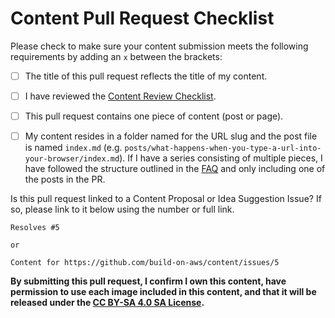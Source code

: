 # Content Pull Request Checklist

Please check to make sure your content submission meets the following requirements by adding an `x` between the brackets:

- [ ] The title of this pull request reflects the title of my content.

- [ ] I have reviewed the [Content Review Checklist](https://github.com/build-on-aws/content/blob/main/CONTENT_REVIEW_CHECKLIST.md).

- [ ] This pull request contains one piece of content (post or page).
- [ ] My content resides in a folder named for the URL slug and the post file is named `index.md` (e.g. `posts/what-happens-when-you-type-a-url-into-your-browser/index.md`). If I have a series consisting of multiple pieces, I have followed the structure outlined in the [FAQ](https://github.com/build-on-aws/content/blob/main/FAQ.md#i-have-a-series-of-posts-how-do-i-link-them-together) and only including one of the posts in the PR.

Is this pull request linked to a Content Proposal or Idea Suggestion Issue? If so, please link to it below using the number or full link.

```text
Resolves #5

or

Content for https://github.com/build-on-aws/content/issues/5
```

**By submitting this pull request, I confirm I own this content, have permission to use each image included in this content, and that it will be released under the [CC BY-SA 4.0 SA License](/LICENSE).**
